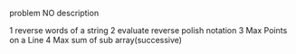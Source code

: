 problem NO      description

1               reverse words of a string
2               evaluate reverse polish notation
3               Max Points on a Line
4               Max sum of sub array(successive)



